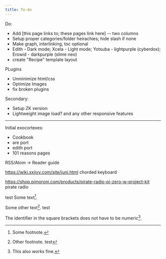 ```yaml
---
title: To-do
---
```


Do:
* Add [this page links to; these pages link here] -- two columns
* Setup proper categories/folder heirachies; hide slash if none
* Make graph, interlinking, toc optional
* Edith - Dark mode; Xcela - Light mode; Yotsuba - lightpurple (cyberdox); Erowid - darkpurple (slime neo)
* create "Recipe" template layout

PLugins
* Unminimize html/css
* Optimize Images
* fix broken plugins

Secondary:
* Setup ZK version
* Lightweight image load? and any other responsive features

---

Initial exocortexes:
* Cookbook
* are port
* edith port
* 101 reasons pages

RSS/Atom -> Reader guide


https://wiki.xxiivv.com/site/juni.html
chorded keyboard


https://shop.pimoroni.com/products/pirate-radio-pi-zero-w-project-kit
pirate radio


test
Some text[^1].

Some other text[^2].
test

The identifier in the square brackets does not have to be numeric[^my_footnote].

[^1]: Some footnote.
[^2]: Other footnote.
test

[^my_footnote]: This also works fine.